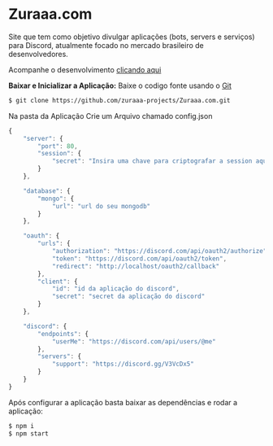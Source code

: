 # Zuraaa.com

Site que tem como objetivo divulgar aplicações (bots, servers e serviços) para Discord, atualmente focado no mercado brasileiro de desenvolvedores.

Acompanhe o desenvolvimento [clicando aqui](https://github.com/orgs/zuraaa-projects/projects/1)

**Baixar e Inicializar a Aplicação:**
Baixe o codigo fonte usando o [Git](https://git-scm.com/downloads)
```sh
$ git clone https://github.com/zuraaa-projects/Zuraaa.com.git
```

Na pasta da Aplicação Crie um Arquivo chamado config.json
```js
{
    "server": {
        "port": 80,
        "session": {
            "secret": "Insira uma chave para criptografar a session aqui"
        }
    },

    "database": {
        "mongo": {
            "url": "url do seu mongodb"
        }
    },

    "oauth": {
        "urls": {
            "authorization": "https://discord.com/api/oauth2/authorize",
            "token": "https://discord.com/api/oauth2/token",
            "redirect": "http://localhost/oauth2/callback"
        },
        "client": {
            "id": "id da aplicação do discord",
            "secret": "secret da aplicação do discord"
        }
    },

    "discord": {
        "endpoints": {
            "userMe": "https://discord.com/api/users/@me"
        },
        "servers": {
            "support": "https://discord.gg/V3VcDx5"
        }
    }
}
```

Após configurar a aplicação basta baixar as dependências e rodar a aplicação:
```sh
$ npm i
$ npm start
```
